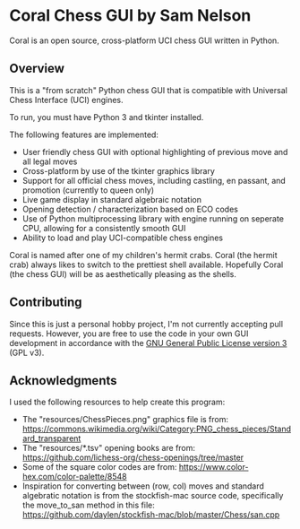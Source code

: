 # Coral Chess GUI by Sam Nelson

Coral is an open source, cross-platform UCI chess GUI written in Python.

## Overview

This is a "from scratch" Python chess GUI that is compatible with Universal Chess Interface (UCI) engines.

To run, you must have Python 3 and tkinter installed.

The following features are implemented:
 * User friendly chess GUI with optional highlighting of previous move and all legal moves
 * Cross-platform by use of the tkinter graphics library
 * Support for all official chess moves, including castling, en passant, and promotion (currently to queen only)
 * Live game display in standard algebraic notation
 * Opening detection / characterization based on ECO codes
 * Use of Python multiprocessing library with engine running on seperate CPU, allowing for a consistently smooth GUI
 * Ability to load and play UCI-compatible chess engines

Coral is named after one of my children's hermit crabs.  Coral (the hermit crab) always likes to switch to the prettiest shell available.  Hopefully Coral (the chess GUI) will be as aesthetically pleasing as the shells.

## Contributing

Since this is just a personal hobby project, I'm not currently accepting pull requests.  However, you are free to use the code in your own GUI development in accordance with the [GNU General Public License version 3](LICENSE) (GPL v3).

## Acknowledgments

I used the following resources to help create this program:
 * The "resources/ChessPieces.png" graphics file is from: https://commons.wikimedia.org/wiki/Category:PNG_chess_pieces/Standard_transparent
 * The "resources/*.tsv" opening books are from: https://github.com/lichess-org/chess-openings/tree/master
 * Some of the square color codes are from: https://www.color-hex.com/color-palette/8548
 * Inspiration for converting between (row, col) moves and standard algebratic notation is from the stockfish-mac source code, specifically the move_to_san method in this file: https://github.com/daylen/stockfish-mac/blob/master/Chess/san.cpp